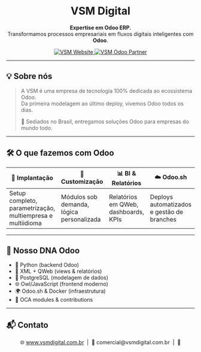 <!-- VSM - README com foco moderno e visual -->

<h1 align="center">
   VSM Digital
</h1>

<p align="center">
  <strong>Expertise em Odoo ERP.</strong><br>
  Transformamos processos empresariais em fluxos digitais inteligentes com <strong>Odoo</strong>.
</p>

<p align="center">
  <a href="https://www.vsmdigital.com.br">
    <img src="https://img.shields.io/badge/VSM-Website-34B8DB?style=for-the-badge&logo=google-chrome&logoColor=white" alt="VSM Website">
  </a>
  <a href="https://www.odoo.com/pt_BR/partners/vinicius-carvalho-da-silveira-consultoria-14886290">
    <img src="https://img.shields.io/badge/Odoo-Partner-714B67?style=for-the-badge&logo=odoo&logoColor=white" alt="VSM Odoo Partner">
  </a>
</p>

---

## 💡 Sobre nós

> A VSM é uma empresa de tecnologia 100% dedicada ao ecossistema Odoo.  
> Da primeira modelagem ao último deploy, vivemos Odoo todos os dias.  
>  
> 📍 Sediados no Brasil, entregamos soluções Odoo para empresas do mundo todo.

---

## 🛠️ O que fazemos com Odoo

| 💼 Implantação | 🧩 Customização | 📊 BI & Relatórios | ☁️ Odoo.sh | 🔌 Integrações |
|---------------|----------------|--------------------|------------|----------------|
| Setup completo, parametrização, multiempresa e multiidioma | Módulos sob demanda, lógica personalizada | Relatórios em QWeb, dashboards, KPIs | Deploys automatizados e gestão de branches | APIs, marketplaces, ERPs, gateways |

---

## 🧬 Nosso DNA Odoo

- 🐍 Python (backend Odoo)
- 🧾 XML + QWeb (views & relatórios)
- 🐘 PostgreSQL (modelagem de dados)
- 🌐 Owl/JavaScript (frontend moderno)
- 🌍 Odoo.sh & Docker (infraestrutura)
- 🤝 OCA modules & contributions

---


## 📬 Contato

<p align="center">
  🌐 <a href="https://www.vsm.com.br">www.vsmdigital.com.br</a> &nbsp;|&nbsp;
  📧 comercial@vsmdigital.com.br &nbsp;|&nbsp;
  🔗 <a href="https://li
